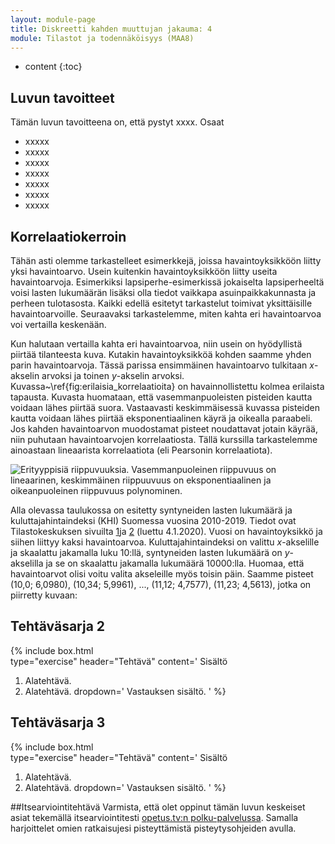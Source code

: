 ```yaml
---
layout: module-page
title: Diskreetti kahden muuttujan jakauma: 4
module: Tilastot ja todennäköisyys (MAA8)
---
```


* content
{:toc}

## Luvun tavoitteet
Tämän luvun tavoitteena on, että pystyt xxxx. Osaat
* xxxxx
* xxxxx
* xxxxx
* xxxxx
* xxxxx
* xxxxx
* xxxxx

## Korrelaatiokerroin
Tähän asti olemme tarkastelleet esimerkkejä, joissa havaintoyksikköön liitty yksi havaintoarvo. Usein kuitenkin havaintoyksikköön liitty useita havaintoarvoja. Esimerkiksi lapsiperhe-esimerkissä jokaiselta lapsiperheeltä voisi lasten lukumäärän lisäksi olla tiedot vaikkapa asuinpaikkakunnasta ja perheen tulotasosta. Kaikki edellä esitetyt tarkastelut toimivat yksittäisille havaintoarvoille. Seuraavaksi tarkastelemme, miten kahta eri havaintoarvoa voi vertailla keskenään.

Kun halutaan vertailla kahta eri havaintoarvoa, niin usein on hyödyllistä piirtää tilanteesta kuva. Kutakin havaintoyksikköä kohden saamme yhden parin havaintoarvoja. Tässä parissa ensimmäinen havaintoarvo tulkitaan $x$-akselin arvoksi ja toinen $y$-akselin arvoksi. Kuvassa~\ref{fig:erilaisia_korrelaatioita} on havainnollistettu kolmea erilaista tapausta. Kuvasta huomataan, että vasemmanpuoleisten pisteiden kautta voidaan lähes piirtää suora. Vastaavasti keskimmäisessä kuvassa pisteiden kautta voidaan lähes piirtää eksponentiaalinen käyrä ja oikealla paraabeli. Jos kahden havaintoarvon muodostamat pisteet noudattavat jotain käyrää, niin puhutaan havaintoarvojen korrelaatiosta. Tällä kurssilla tarkastelemme ainoastaan lineaarista korrelaatiota (eli Pearsonin korrelaatiota).
				
![Erityyppisiä riippuvuuksia. Vasemmanpuoleinen riippuvuus on lineaarinen, keskimmäinen riippuuvuus on eksponentiaalinen ja oikeanpuoleinen riippuvuus polynominen.](/images/riippuvuuksia.png "Erityyppisiä riippuvuuksia. Vasemmanpuoleinen riippuvuus on lineaarinen, keskimmäinen riippuuvuus on eksponentiaalinen ja oikeanpuoleinen riippuvuus polynominen.")

Alla olevassa taulukossa on esitetty syntyneiden lasten lukumäärä ja kuluttajahintaindeksi (KHI) Suomessa vuosina 2010-2019. Tiedot ovat Tilastokeskuksen sivuilta [1](http://www.tilastokeskus.fi/til/synt/2019/synt\_2019\_2020-04-24\_tie\_001\_fi.html)</a>ja [2](http://www.tilastokeskus.fi/til/khi/2020/09/khi\_2020\_09\_2020-10-14\_tau\_005\_fi.html) (luettu 4.1.2020). Vuosi on havaintoyksikkö ja siihen liittyy kaksi havaintoarvoa.  Kuluttajahintaindeksi on valittu $x$-akselille ja skaalattu jakamalla luku 10:llä, syntyneiden lasten lukumäärä on  $y$-akselilla ja se on skaalattu jakamalla lukumäärä 10000:lla. Huomaa, että havaintoarvot olisi voitu valita akseleille myös toisin päin. Saamme pisteet (10,0; 6,0980), (10,34; 5,9961), ..., (11,12; 4,7577), (11,23; 4,5613), jotka on piirretty kuvaan: 
				
					
## Tehtäväsarja 2

{% include box.html  
type="exercise"
header="Tehtävä" 
content='
Sisältö
1. Alatehtävä.
1. Alatehtävä.
dropdown='
Vastauksen sisältö.
' %}

## Tehtäväsarja 3

{% include box.html  
type="exercise"
header="Tehtävä" 
content='
Sisältö
1. Alatehtävä.
1. Alatehtävä.
dropdown='
Vastauksen sisältö.
' %}

##Itsearviointitehtävä
Varmista, että olet oppinut tämän luvun keskeiset asiat tekemällä itsearviointitesti [opetus.tv:n polku-palvelussa](https://polku.opetus.tv/). Samalla harjoittelet omien ratkaisujesi pisteyttämistä pisteytysohjeiden avulla.